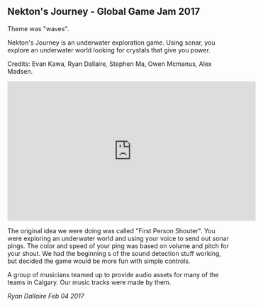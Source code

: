 ## Nekton's Journey - Global Game Jam 2017

Theme was "waves".

Nekton's Journey is an underwater exploration game. Using sonar, you explore an underwater world looking for crystals that give you power.

Credits: Evan Kawa, Ryan Dallaire, Stephen Ma, Owen Mcmanus, Alex Madsen.

<iframe width="560" height="315" src="https://www.youtube.com/embed/HgD4CLRfp9g" frameborder="0" allow="autoplay; encrypted-media" allowfullscreen></iframe>

The original idea we were doing was called "First Person Shouter". You were exploring an underwater world and using your voice to send out sonar pings. The color and speed of your ping was based on volume and pitch for your shout. We had the beginning s of the sound detection stuff working, but decided the game would be more fun with simple controls.

A group of musicians teamed up to provide audio assets for many of the teams in Calgary. Our music tracks were made by them.

_Ryan Dallaire Feb 04 2017_
